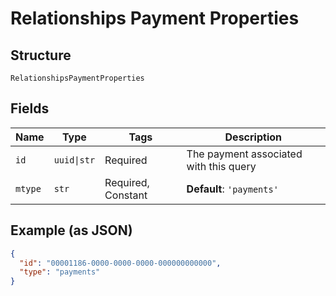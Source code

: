 
# Relationships Payment Properties

## Structure

`RelationshipsPaymentProperties`

## Fields

| Name | Type | Tags | Description |
|  --- | --- | --- | --- |
| `id` | `uuid\|str` | Required | The payment associated with this query |
| `mtype` | `str` | Required, Constant | **Default**: `'payments'` |

## Example (as JSON)

```json
{
  "id": "00001186-0000-0000-0000-000000000000",
  "type": "payments"
}
```

